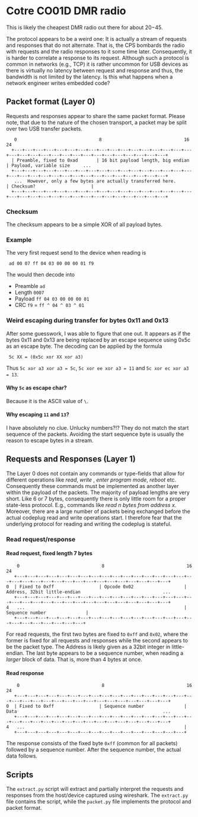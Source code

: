 # Cotre CO01D DMR radio
This is likely the cheapest DMR radio out there for about $20-$45. 

The protocol appears to be a weird one: It is actually a stream of requests and responses that do not alternate. That is, the CPS bombards the radio with requests and the radio responses to it some time later. Consequently, it is harder to correlate a response to its request. Although such a protocol is common in networks (e.g., TCP) it is rather uncommon for USB devices as there is virtually no latency between request and response and thus, the bandwidth is not limited by the latency. Is this what happens when a network engineer writes embedded code?

## Packet format (Layer 0)
Requests and responses appear to share the same packet format. Please note, that due to the nature of the chosen transport, a packet may be split over two USB transfer packets. 

```
   0                               8                               16                              24
  +---+---+---+---+---+---+---+---+---+---+---+---+---+---+---+---+---+---+---+---+---+---+---+---+---+---+---+---+---+---+---+---+
  | Preamble, fixed to 0xad       | 16 bit payload length, big endian                             | Payload, variable size     ... 
  +---+---+---+---+---+---+---+---+---+---+---+---+---+---+---+---+---+---+---+---+---+---+---+---+---+---+---+---+---+---+---+---+
   ...  However, only a few bytes are actually transferred here.                                  | Checksum?                     |
  +---+---+---+---+---+---+---+---+---+---+---+---+---+---+---+---+---+---+---+---+---+---+---+---+---+---+---+---+---+---+---+---+
```
### Checksum
The checksum appears to be a simple XOR of all payload bytes.

### Example
The very first request send to the device when reading is 
```
 ad 00 07 ff 04 03 00 00 00 01 f9
```
The would then decode into 
  * Preamble `ad` 
  * Length `0007`
  * Payload `ff 04 03 00 00 00 01`
  * CRC `f9` = `ff ^ 04 ^ 03 ^ 01`


### Weird escaping during transfer for bytes 0x11 and 0x13
After some guesswork, I was able to figure that one out. It appears as if the bytes 0x11 and 0x13 are being replaced by an escape sequence using 0x5c as an escape byte. The decoding can be applied by the formula
```
 5c XX = (0x5c xor XX xor a3)
```
Thus `5c xor a3 xor a3 = 5c`, `5c xor ee xor a3 = 11` and `5c xor ec xor a3 = 13`. 

#### Why `5c` as escape char? 
Because it is the ASCII value of `\`.

#### Why escaping `11` and `13`?
I have absolutely no clue. Unlucky numbers?!? They do not match the start sequence of the packets. Avoiding the start sequence byte is usually the reason to escape bytes in a stream. 


## Requests and Responses (Layer 1)
The Layer 0 does not contain any commands or type-fields that allow for different operations like *read*, *write* , *enter program mode*, *reboot* etc. Consequently these commands must be 
implemented as another layer within the payload of the packets. The majority of payload lengths are very short. Like 6 or 7 bytes, consequently there is only little room for a proper state-less protocol. E.g., commands like *read n bytes from address x*. Moreover, there are a large number of packets being exchanged before the actual codeplug read and write operations start. I therefore fear that the underlying protocol for reading and writing the codeplug is stateful. 

### Read request/response

#### Read request, fixed length 7 bytes
```
    0                               8                               16                              24
   +---+---+---+---+---+---+---+---+---+---+---+---+---+---+---+---+---+---+---+---+---+---+---+---+---+---+---+---+---+---+---+---+
0  | Fixed to 0xff                 | Opcode 0x02                   | Address, 32bit little-endian                               ...
   +---+---+---+---+---+---+---+---+---+---+---+---+---+---+---+---+---+---+---+---+---+---+---+---+---+---+---+---+---+---+---+---+
4   ...                                                            | Sequence number               |
   +---+---+---+---+---+---+---+---+---+---+---+---+---+---+---+---+---+---+---+---+---+---+---+---+
```
For read requests, the first two bytes are fixed to `0xff` and `0x02`, where the former is fixed for all requests and responses while the second appears to be the packet type. The Address is likely given as a 32bit integer in little-endian. The last byte appears to be a sequence number, when reading a *larger* block of data. That is, more than 4 bytes at once.


#### Read response
```
    0                               8                               16                              24
   +---+---+---+---+---+---+---+---+---+---+---+---+---+---+---+---+---+---+---+---+---+---+---+---+---+---+---+---+---+---+---+---+
0  | Fixed to 0xff                 | Sequence number               | Data                                                       ...
   +---+---+---+---+---+---+---+---+---+---+---+---+---+---+---+---+---+---+---+---+---+---+---+---+---+---+---+---+---+---+---+---+
4   ...                                                            |
   +---+---+---+---+---+---+---+---+---+---+---+---+---+---+---+---+
```
The response consists of the fixed byte `0xff` (common for all packets) followed by a sequence number. After the sequence number, the actual data follows.


## Scripts
The `extract.py` script will extract and partially interpret the requests and responses from the host/device captured using wireshark. The `extract.py` file contains the script, while the `packet.py` file implements the protocol and packet format.

